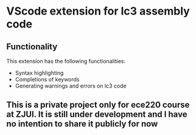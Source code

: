 # VScode extension for lc3 assembly code

## Functionality

This extension has the following functionalities:
- Syntax highlighting
- Completions of keywords
- Generating warnings and errors on lc3 code

## This is a private project only for ece220 course at ZJUI. It is still under development and I have no intention to share it publicly for now
